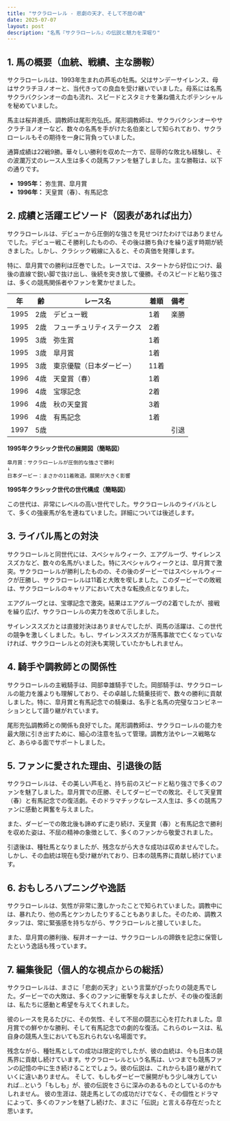 ```yaml
---
title: "サクラローレル - 悲劇の天才、そして不屈の魂"
date: 2025-07-07
layout: post
description: "名馬『サクラローレル』の伝説と魅力を深堀り"
---
```


## 1. 馬の概要（血統、戦績、主な勝鞍）

サクラローレルは、1993年生まれの芦毛の牡馬。父はサンデーサイレンス、母はサクラチヨノオーと、当代きっての良血を受け継いでいました。母系には名馬サクラバクシンオーの血も流れ、スピードとスタミナを兼ね備えたポテンシャルを秘めていました。

馬主は桜井進氏、調教師は尾形充弘氏。尾形調教師は、サクラバクシンオーやサクラチヨノオーなど、数々の名馬を手がけた名伯楽として知られており、サクラローレルもその期待を一身に背負っていました。

通算成績は22戦9勝。華々しい勝利を収めた一方で、屈辱的な敗北も経験し、その波瀾万丈のレース人生は多くの競馬ファンを魅了しました。主な勝鞍は、以下の通りです。

* **1995年：** 弥生賞、皐月賞
* **1996年：** 天皇賞（春）、有馬記念


## 2. 成績と活躍エピソード（図表があれば出力）

サクラローレルは、デビューから圧倒的な強さを見せつけたわけではありませんでした。デビュー戦こそ勝利したものの、その後は勝ち負けを繰り返す時期が続きました。しかし、クラシック戦線に入ると、その真価を発揮します。

特に、皐月賞での勝利は圧巻でした。レースでは、スタートから好位につけ、最後の直線で鋭い脚で抜け出し、後続を突き放して優勝。そのスピードと粘り強さは、多くの競馬関係者やファンを驚かせました。

| 年 | 齢 | レース名 | 着順 | 備考 |
|---|---|---|---|---|
| 1995 | 2歳 | デビュー戦 | 1着 | 楽勝 |
| 1995 | 2歳 | フューチュリティステークス | 2着 |  |
| 1995 | 3歳 | 弥生賞 | 1着 |  |
| 1995 | 3歳 | 皐月賞 | 1着 |  |
| 1995 | 3歳 | 東京優駿（日本ダービー） | 11着 |  |
| 1996 | 4歳 | 天皇賞（春） | 1着 |  |
| 1996 | 4歳 | 宝塚記念 | 2着 |  |
| 1996 | 4歳 | 秋の天皇賞 | 3着 |  |
| 1996 | 4歳 | 有馬記念 | 1着 |  |
| 1997 | 5歳 |  |  |  引退 |


**1995年クラシック世代の展開図（簡略図）**

```
皐月賞：サクラローレルが圧倒的な強さで勝利
↓
日本ダービー：まさかの11着敗退。展開が大きく影響
```

**1995年クラシック世代の世代構成（簡略図）**

この世代は、非常にレベルの高い世代でした。サクラローレルのライバルとして、多くの強豪馬が名を連ねていました。詳細については後述します。


## 3. ライバル馬との対決

サクラローレルと同世代には、スペシャルウィーク、エアグルーヴ、サイレンススズカなど、数々の名馬がいました。特にスペシャルウィークとは、皐月賞で激突。サクラローレルが勝利したものの、その後のダービーではスペシャルウィークが圧勝し、サクラローレルは11着と大敗を喫しました。このダービーでの敗戦は、サクラローレルのキャリアにおいて大きな転換点となりました。

エアグルーヴとは、宝塚記念で激突。結果はエアグルーヴの2着でしたが、接戦を繰り広げ、サクラローレルの実力を改めて示しました。

サイレンススズカとは直接対決はありませんでしたが、両馬の活躍は、この世代の競争を激しくしました。もし、サイレンススズカが落馬事故で亡くなっていなければ、サクラローレルとの対決も実現していたかもしれません。


## 4. 騎手や調教師との関係性

サクラローレルの主戦騎手は、岡部幸雄騎手でした。岡部騎手は、サクラローレルの能力を誰よりも理解しており、その卓越した騎乗技術で、数々の勝利に貢献しました。特に、皐月賞と有馬記念での騎乗は、名手と名馬の完璧なコンビネーションとして語り継がれています。

尾形充弘調教師との関係も良好でした。尾形調教師は、サクラローレルの能力を最大限に引き出すために、細心の注意を払って管理。調教方法やレース戦略など、あらゆる面でサポートしました。


## 5. ファンに愛された理由、引退後の話

サクラローレルは、その美しい芦毛と、持ち前のスピードと粘り強さで多くのファンを魅了しました。皐月賞での圧勝、そしてダービーでの敗北、そして天皇賞（春）と有馬記念での復活劇。そのドラマチックなレース人生は、多くの競馬ファンに感動と興奮を与えました。

また、ダービーでの敗北後も諦めずに走り続け、天皇賞（春）と有馬記念で勝利を収めた姿は、不屈の精神の象徴として、多くのファンから敬愛されました。

引退後は、種牡馬となりましたが、残念ながら大きな成功は収めませんでした。しかし、その血統は現在も受け継がれており、日本の競馬界に貢献し続けています。


## 6. おもしろハプニングや逸話

サクラローレルは、気性が非常に激しかったことで知られていました。調教中には、暴れたり、他の馬とケンカしたりすることもありました。そのため、調教スタッフは、常に緊張感を持ちながら、サクラローレルと接していました。

また、皐月賞の勝利後、桜井オーナーは、サクラローレルの蹄鉄を記念に保管したという逸話も残っています。


## 7. 編集後記（個人的な視点からの総括）

サクラローレルは、まさに「悲劇の天才」という言葉がぴったりの競走馬でした。ダービーでの大敗は、多くのファンに衝撃を与えましたが、その後の復活劇は、私たちに感動と希望を与えてくれました。

彼のレースを見るたびに、その気性、そして不屈の闘志に心を打たれました。皐月賞での鮮やかな勝利、そして有馬記念での劇的な復活。これらのレースは、私自身の競馬人生においても忘れられない名場面です。

残念ながら、種牡馬としての成功は限定的でしたが、彼の血統は、今も日本の競馬界に貢献し続けています。サクラローレルという名馬は、いつまでも競馬ファンの記憶の中に生き続けることでしょう。彼の伝説は、これからも語り継がれていくに違いありません。  そして、もしもダービーで展開がもう少し味方していれば…という「もしも」が、彼の伝説をさらに深みのあるものとしているのかもしれません。  彼の生涯は、競走馬としての成功だけでなく、その個性とドラマによって、多くのファンを魅了し続けた、まさに「伝説」と言える存在だったと思います。
